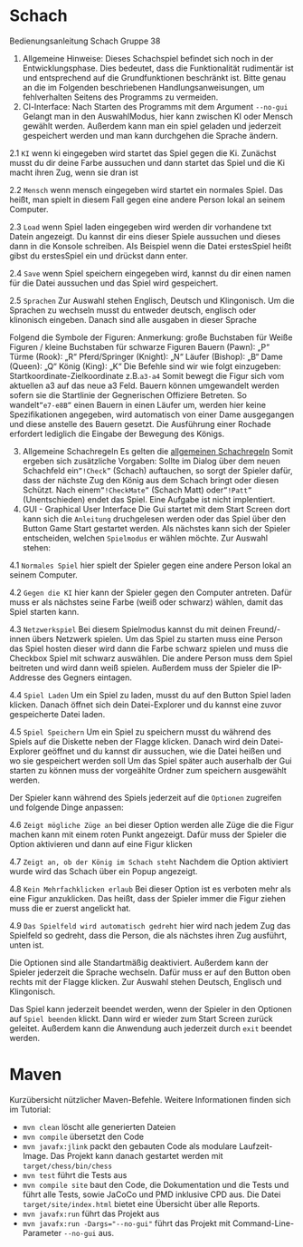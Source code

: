 # Schach

Bedienungsanleitung Schach Gruppe 38 

1.	Allgemeine Hinweise:
Dieses Schachspiel befindet sich noch in der Entwicklungsphase.
Dies bedeutet, dass die Funktionalität rudimentär ist und entsprechend auf die Grundfunktionen beschränkt ist.
Bitte genau an die im Folgenden beschriebenen Handlungsanweisungen, um fehlverhalten Seitens des Programms zu vermeiden.
2.	Cl-Interface: Nach Starten des Programms mit dem Argument `--no-gui`
Gelangt man in den AuswahlModus, hier kann zwischen KI oder Mensch gewählt werden. Außerdem kann man ein spiel geladen und jederzeit gespeichert werden und man 
kann durchgehen die Sprache ändern.

  2.1 `KI`
  wenn ki eingegeben wird startet das Spiel gegen die Ki. Zunächst musst du dir deine Farbe aussuchen und dann startet das Spiel und die Ki macht ihren Zug, wenn sie dran ist

  2.2 `Mensch`
  wenn mensch eingegeben wird startet ein normales Spiel. Das heißt, man spielt in diesem Fall gegen eine andere Person lokal an seinem Computer.

  2.3 `Load`
  wenn Spiel laden eingegeben wird werden dir vorhandene txt Datein angezeigt. Du kannst dir eins dieser Spiele aussuchen und dieses dann in die Konsole
  schreiben. Als Beispiel wenn die Datei erstesSpiel heißt gibst du erstesSpiel ein und drückst dann enter.

  2.4 `Save`
  wenn Spiel speichern eingegeben wird, kannst du dir einen namen für die Datei aussuchen und das Spiel wird gespeichert.

  2.5 `Sprachen`
  Zur Auswahl stehen Englisch, Deutsch und Klingonisch. Um die Sprachen zu wechseln musst du entweder deutsch, englisch oder klinonisch eingeben. Danach sind
  alle ausgaben in dieser Sprache

Folgend die Symbole der Figuren: 
Anmerkung: große Buchstaben für Weiße Figuren / kleine Buchstaben für schwarze Figuren
Bauern		(Pawn):		„P“
Türme		(Rook):		„R“ 
Pferd/Springer	(Knight): 	„N“
Läufer		(Bishop):	„B“
Dame		(Queen):	„Q“
König		(King):		„K“
Die Befehle sind wir wie folgt einzugeben: Startkoordinate-Zielkoordinate
z.B.`a3-a4` 
Somit bewegt die Figur sich vom aktuellen a3 auf das neue a3 Feld.
Bauern können umgewandelt werden sofern sie die Startlinie der Gegnerischen Offiziere Betreten. So wandelt`”e7-e8B”` einen Bauern in einen Läufer um, werden hier keine Spezifikationen angegeben, wird automatisch von einer Dame ausgegangen und diese anstelle des Bauern gesetzt.
Die Ausführung einer Rochade erfordert lediglich die Eingabe der Bewegung des Königs. 

3.	Allgemeine Schachregeln 
Es gelten die 
[allgemeinen Schachregeln](https://www.schachbund.de/files/dsb/srk/2019/FIDE-Regeln-2018-Final-DEU.pdf) 
Somit ergeben sich zusätzliche Vorgaben: Sollte im Dialog über dem neuen Schachfeld ein`”!Check”` (Schach) auftauchen, so sorgt der Spieler dafür, dass der nächste Zug den König aus dem Schach bringt oder diesen Schützt. Nach einem`”!CheckMate”` (Schach Matt) oder`”!Patt”` (Unentschieden) endet das Spiel.
Eine Aufgabe ist nicht implentiert.
4.	GUI - Graphical User Interface
Die Gui startet mit dem Start Screen dort kann sich die `Anleitung` druchgelesen werden oder das Spiel über den Button Game Start gestartet werden. Als nächstes kann sich der Spieler entscheiden, welchen `Spielmodus` er wählen möchte. Zur Auswahl stehen:

  4.1 `Normales Spiel`
  hier spielt der Spieler gegen eine andere Person lokal an seinem Computer. 

  4.2 `Gegen die KI` 
  hier kann der Spieler gegen den Computer antreten. Dafür muss er als nächstes seine Farbe (weiß oder schwarz) wählen, damit das Spiel starten kann.

  4.3 `Netzwerkspiel`
  Bei diesem Spielmodus kannst du mit deinen Freund/-innen übers Netzwerk spielen. Um das Spiel zu starten muss eine Person das Spiel hosten dieser wird dann
  die Farbe schwarz spielen und muss die Checkbox Spiel mit schwarz auswählen. Die andere Person muss dem Spiel beitreten und wird dann weiß spielen. Außerdem
  muss der Spieler die IP-Addresse des Gegners eintagen.
  
  4.4 `Spiel Laden`
  Um ein Spiel zu laden, musst du auf den Button Spiel laden klicken. Danach öffnet sich dein Datei-Explorer und du kannst eine zuvor gespeicherte Datei laden.

  4.5 `Spiel Speichern`
  Um ein Spiel zu speichern musst du während des Spiels auf die Diskette neben der Flagge klicken. Danach wird dein Datei-Explorer geöffnet und du kannst dir 
  aussuchen, wie die Datei heißen und wo sie gespeichert werden soll Um das Spiel später auch auserhalb der Gui starten zu können muss der vorgeählte Ordner zum
  speichern ausgewählt werden.

Der Spieler kann während des Spiels jederzeit auf die `Optionen` zugreifen und folgende Dinge anpassen:

  4.6 `Zeigt mögliche Züge an`
  bei dieser Option werden alle Züge die die Figur machen kann mit einem roten Punkt angezeigt. Dafür muss der Spieler die Option aktivieren und dann auf eine   Figur klicken

  4.7 `Zeigt an, ob der König im Schach steht`
  Nachdem die Option aktiviert wurde wird das Schach über ein Popup angezeigt. 
  
  4.8 `Kein Mehrfachklicken erlaub`
  Bei dieser Option ist es verboten mehr als eine Figur anzuklicken. Das heißt, dass der Spieler immer die Figur ziehen muss die er zuerst angelickt hat.

  4.9 `Das Spielfeld wird automatisch gedreht`
  hier wird nach jedem Zug das Spielfeld so gedreht, dass die Person, die als nächstes ihren Zug ausführt, unten ist.

Die Optionen sind alle Standartmäßig deaktiviert. Außerdem kann der Spieler jederzeit die Sprache wechseln. Dafür muss er auf den Button oben rechts mit der Flagge klicken. Zur Auswahl stehen Deutsch, Englisch und Klingonisch.

Das Spiel kann jederzeit beendet werden, wenn der Spieler in den Optionen auf `Spiel beenden` klickt. Dann wird er wieder zum Start Screen zurück geleitet. Außerdem kann die Anwendung auch jederzeit durch `exit` beendet werden. 


# Maven

Kurzübersicht nützlicher Maven-Befehle. Weitere Informationen finden sich im Tutorial:

* `mvn clean` löscht alle generierten Dateien
* `mvn compile` übersetzt den Code
* `mvn javafx:jlink` packt den gebauten Code als modulare Laufzeit-Image. Das Projekt kann danach gestartet werden mit `target/chess/bin/chess`
* `mvn test` führt die Tests aus
* `mvn compile site` baut den Code, die Dokumentation und die Tests und führt alle Tests, sowie JaCoCo und PMD inklusive CPD aus. Die Datei `target/site/index.html` bietet eine Übersicht über alle Reports.
* `mvn javafx:run` führt das Projekt aus
* `mvn javafx:run -Dargs="--no-gui"` führt das Projekt mit Command-Line-Parameter `--no-gui` aus.
